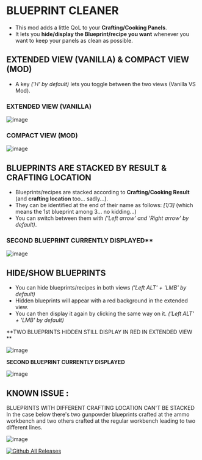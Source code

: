 # BLUEPRINT CLEANER

* This mod adds a little QoL to your **Crafting/Cooking Panels**.
* It lets you **hide/display the Blueprint/recipe you want** whenever you want to keep your panels as clean as possible.

## EXTENDED VIEW (VANILLA) & COMPACT VIEW (MOD)

* A key *('H' by default)* lets you toggle between the two views (Vanilla VS Mod).


### EXTENDED VIEW (VANILLA)

![image](https://github.com/user-attachments/assets/3489b8e5-c159-49e9-b208-de0817f20bf1)

### COMPACT VIEW (MOD)

![image](https://github.com/user-attachments/assets/4506fcfd-f3e0-4965-a52a-9757d3d33f33)

## BLUEPRINTS ARE STACKED BY RESULT & CRAFTING LOCATION
* Blueprints/recipes are stacked according to **Crafting/Cooking Result** (and **crafting location** too... sadly...).
* They can be identified at the end of their name as follows: *[1/3]* (which means the 1st blueprint among 3... no kidding...)
* You can switch between them with *('Left arrow' and 'Right arrow' by default)*.

### SECOND BLUEPRINT CURRENTLY DISPLAYED**

![image](https://github.com/user-attachments/assets/9d3c7a17-7a5a-49c1-913c-7ca1db4978f2)

## HIDE/SHOW BLUEPRINTS
* You can hide blueprints/recipes in both views *('Left ALT' + 'LMB' by default)*
* Hidden blueprints will appear with a red background in the extended view.
* You can then display it again by clicking the same way on it. *('Left ALT' + 'LMB' by default)*

**TWO BLUEPRINTS HIDDEN STILL DISPLAY IN RED IN EXTENDED VIEW **

![image](https://github.com/user-attachments/assets/0bd54555-6009-4a17-8b64-28e2eeaa0c77)

**SECOND BLUEPRINT CURRENTLY DISPLAYED**

![image](https://github.com/user-attachments/assets/2fac716d-895b-461b-a495-6121aae59a31)

## KNOWN ISSUE :

BLUEPRINTS WITH DIFFERENT CRAFTING LOCATION CAN'T BE STACKED
In the case below there's two gunpowder blueprints crafted at the ammo workbench and two others crafted at the regular workbench leading to two different lines.

![image](https://github.com/user-attachments/assets/2385e2a8-5b0e-4c2b-9f71-751c34bdfab7)


[![Github All Releases](https://img.shields.io/github/downloads/RomainDeschampsFR/BlueprintCleaner/total.svg)]()
